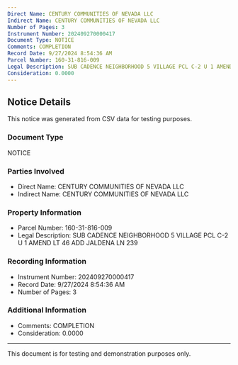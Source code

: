 ```yaml
---
Direct Name: CENTURY COMMUNITIES OF NEVADA LLC
Indirect Name: CENTURY COMMUNITIES OF NEVADA LLC
Number of Pages: 3
Instrument Number: 202409270000417
Document Type: NOTICE
Comments: COMPLETION
Record Date: 9/27/2024 8:54:36 AM
Parcel Number: 160-31-816-009
Legal Description: SUB CADENCE NEIGHBORHOOD 5 VILLAGE PCL C-2 U 1 AMEND LT 46 ADD JALDENA LN 239
Consideration: 0.0000
---
```


## Notice Details

This notice was generated from CSV data for testing purposes.

### Document Type
NOTICE

### Parties Involved
- Direct Name: CENTURY COMMUNITIES OF NEVADA LLC
- Indirect Name: CENTURY COMMUNITIES OF NEVADA LLC

### Property Information
- Parcel Number: 160-31-816-009
- Legal Description: SUB CADENCE NEIGHBORHOOD 5 VILLAGE PCL C-2 U 1 AMEND LT 46 ADD JALDENA LN 239

### Recording Information
- Instrument Number: 202409270000417
- Record Date: 9/27/2024 8:54:36 AM
- Number of Pages: 3

### Additional Information
- Comments: COMPLETION
- Consideration: 0.0000

---

This document is for testing and demonstration purposes only.
